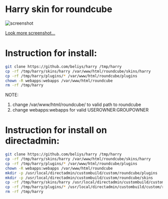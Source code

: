 # Harry skin for roundcube

![screenshot](https://raw.githubusercontent.com/beliys/harry/master/screenshots/main.png)

[Look more screenshot...](https://github.com/beliys/harry/blob/master/SCREENSHOTS.md "Look more screenshot...")

Instruction for install:
=====

```bash
git clone https://github.com/beliys/harry /tmp/harry
cp -rf /tmp/harry/skins/harry /var/www/html/roundcube/skins/harry
cp -rf /tmp/harry/plugins/* /var/www/html/roundcube/plugins
chown -R webapps:webapps /var/www/html/roundcube
rm -rf /tmp/harry
```
NOTE: 
1) change /var/www/html/roundcube/ to valid path to roundcube
2) change webapps:webapps for valid USEROWNER:GROUPOWNER

Instruction for install on directadmin:
=====

```bash
git clone https://github.com/beliys/harry /tmp/harry
cp -rf /tmp/harry/skins/harry /var/www/html/roundcube/skins/harry
cp -rf /tmp/harry/plugins/* /var/www/html/roundcube/plugins
chown -R webapps:webapps /var/www/html/roundcube
mkdir -p /usr/local/directadmin/custombuild/custom/roundcube/plugins
mkdir -p /usr/local/directadmin/custombuild/custom/roundcube/skins
cp -rf /tmp/harry/skins/harry /usr/local/directadmin/custombuild/custom/roundcube/skins/harry
cp -rf /tmp/harry/plugins/* /usr/local/directadmin/custombuild/custom/roundcube/plugins
rm -rf /tmp/harry
```
